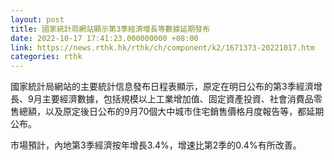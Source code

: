 ```yaml
---
layout: post
title: 國家統計局網站顯示第3季經濟增長等數據延期發布
date: 2022-10-17 17:41:23.000000000 +08:00
link: https://news.rthk.hk/rthk/ch/component/k2/1671373-20221017.htm
categories: rthk
---
```


國家統計局網站的主要統計信息發布日程表顯示，原定在明日公布的第3季經濟增長、9月主要經濟數據，包括規模以上工業增加值、固定資產投資、社會消費品零售總額，以及原定後日公布的9月70個大中城市住宅銷售價格月度報告等，都延期公布。

市場預計，內地第3季經濟按年增長3.4%，增速比第2季的0.4%有所改善。
